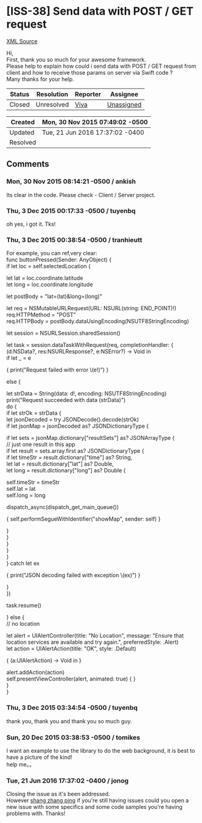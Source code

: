 # [ISS-38] Send data with POST / GET request

[XML Source](./xml/ISS-38.xml)
<p><p>Hi,<br/>
First, thank you so much for your awesome framework.<br/>
Please help to explain how could i send data with POST / GET request from client and how to receive those params on server via Swift code ?<br/>
Many thanks for your help.</p></p>





Status|Resolution|Reporter|Assignee
------|----------|--------|--------
Closed|Unresolved|[Viva](tuyenbq)|[Unassigned]($-1)





Created|Mon, 30 Nov 2015 07:49:02 -0500
-------|--------------
Updated|Tue, 21 Jun 2016 17:37:02 -0400
Resolved|


## Comments




### Mon, 30 Nov 2015 08:14:21 -0500 / ankish 

<p><p>Its clear in the code. Please check - Client / Server project.</p></p>


### Thu, 3 Dec 2015 00:17:33 -0500 / tuyenbq 

<p><p>oh yes, i got it. Tks!</p></p>


### Thu, 3 Dec 2015 00:38:54 -0500 / tranhieutt 

<p><p>For example, you can ref,very clear:<br/>
	func buttonPressed(Sender: AnyObject) {<br/>
		if let loc = self.selectedLocation {</p>

<p>			let lat = loc.coordinate.latitude<br/>
			let long = loc.coordinate.longitude</p>

<p>			let postBody = "lat=&#40;lat)&amp;long=&#40;long)"</p>

<p>			let req = NSMutableURLRequest(URL: NSURL(string: END_POINT)!)<br/>
			req.HTTPMethod = "POST"<br/>
			req.HTTPBody = postBody.dataUsingEncoding(NSUTF8StringEncoding)</p>

<p>			let session = NSURLSession.sharedSession()</p>

<p>			let task = session.dataTaskWithRequest(req, completionHandler: {<br/>
				(d:NSData?, res:NSURLResponse?, e:NSError?) -&gt; Void in<br/>
				if let _ = e </p>
{
					print("Request failed with error \(e!)")
				}
<p> else {</p>

<p>					let strData =  String(data: d!, encoding: NSUTF8StringEncoding)<br/>
					print("Request succeeded with data &#40;strData)")<br/>
					do {<br/>
						if let strOk = strData {<br/>
							let jsonDecoded = try JSONDecode().decode(strOk)<br/>
							if let jsonMap = jsonDecoded as? JSONDictionaryType {</p>

<p>								if let sets = jsonMap.dictionary<span class="error">&#91;&quot;resultSets&quot;&#93;</span> as? JSONArrayType {<br/>
									// just one result in this app<br/>
									if let result = sets.array.first as? JSONDictionaryType {<br/>
										if let timeStr = result.dictionary<span class="error">&#91;&quot;time&quot;&#93;</span> as? String,<br/>
											let lat = result.dictionary<span class="error">&#91;&quot;lat&quot;&#93;</span> as? Double,<br/>
											let long = result.dictionary<span class="error">&#91;&quot;long&quot;&#93;</span> as? Double {</p>

<p>												self.timeStr = timeStr<br/>
												self.lat = lat<br/>
												self.long = long</p>

<p>												dispatch_async(dispatch_get_main_queue()) </p>
{
													self.performSegueWithIdentifier("showMap", sender: self)
												}
<p>										}<br/>
									}<br/>
								}<br/>
							}<br/>
						}<br/>
					} catch let ex </p>
{
						print("JSON decoding failed with exception \(ex)")
					}
<p>				}<br/>
			})</p>

<p>			task.resume()</p>

<p>		} else {<br/>
			// no location</p>

<p>			let alert = UIAlertController(title: "No Location", message: "Ensure that location services are available and try again.", preferredStyle: .Alert)<br/>
			let action = UIAlertAction(title: "OK", style: .Default) </p>
{
				(a:UIAlertAction) -&gt; Void in
			}
<p>			alert.addAction(action)<br/>
			self.presentViewController(alert, animated: true) { }<br/>
		}<br/>
	}</p></p>


### Thu, 3 Dec 2015 03:34:54 -0500 / tuyenbq 

<p><p>thank you, thank you and thank you so much guy. <img class="emoticon" src="http://jira.perfect.org:8080/images/icons/emoticons/thumbs_up.png" height="16" width="16" align="absmiddle" alt="" border="0"/></p></p>


### Sun, 20 Dec 2015 03:38:53 -0500 / tomikes 

<p><p>I want an example to use the library to do the web background, it is best to have a picture of the kind!<br/>
help me。。</p></p>


### Tue, 21 Jun 2016 17:37:02 -0400 / jonog 

<p><p>Closing the issue as it's been addressed.<br/>
However <a href="http://jira.perfect.org:8080/secure/ViewProfile.jspa?name=Tomikes" class="user-hover" rel="Tomikes">shang zhang ping</a> if you're still having issues could you open a new issue with some specifics and some code samples you're having problems with. Thanks!</p></p>


